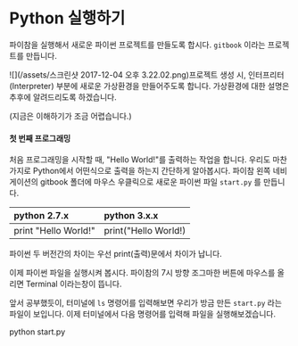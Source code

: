 # Python 실행하기

파이참을 실행해서 새로운 파이썬 프로젝트를 만들도록 합시다. `gitbook` 이라는 프로젝트를 만듭니다.

![](/assets/스크린샷 2017-12-04 오후 3.22.02.png)프로젝트 생성 시, 인터프리터\(Interpreter\) 부분에 새로운 가상환경을 만들어주도록 합니다. 가상환경에 대한 설명은 추후에 알려드리도록 하겠습니다.

\(지금은 이해하기가 조금 어렵습니다.\)

#### 첫 번째 프로그래밍

처음 프로그래밍을 시작할 때, "Hello World!"를 출력하는 작업을 합니다. 우리도 마찬가지로 Python에서 어떤식으로 출력을 하는지 간단하게 알아봅시다. 파이참 왼쪽 네비게이션의 gitbook 폴더에 마우스 우클릭으로 새로운 파이썬 파일 `start.py` 를 만듭니다.

| python 2.7.x | python 3.x.x |
| :--- | :--- |
| print "Hello World!" | print\("Hello World!\) |

파이썬 두 버전간의 차이는 우선 print\(출력\)문에서 차이가 납니다.

이제 파이썬 파일을 실행시켜 봅시다. 파이참의 7시 방향 조그마한 버튼에 마우스를 올리면 Terminal 이라는창이 뜹니다.

앞서 공부했듯이, 터미널에 `ls` 명령어를 입력해보면 우리가 방금 만든 `start.py` 라는 파일이 보입니다. 이제 터미널에서 다음 명령어를 입력해 파일을 실행해보겠습니다.

 python start.py

